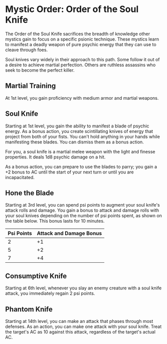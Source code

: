 # Mystic Order: Order of the Soul Knife
The Order of the Soul Knife sacrifices the breadth of knowledge other mystics gain to focus on a specific psionic technique. These mystics learn to manifest a deadly weapon of pure psychic energy that they can use to cleave through foes.

Soul knives vary widely in their approach to this path. Some follow it out of a desire to achieve martial perfection. Others are ruthless assassins who seek to become the perfect killer.

## Martial Training
At 1st level, you gain proficiency with medium armor and martial weapons.

## Soul Knife
Starting at 1st level, you gain the ability to manifest a blade of psychic energy. As a bonus action, you create scintillating knives of energy that project from both of your fists. You can't hold anything in your hands while manifesting these blades. You can dismiss them as a bonus action.

For you, a soul knife is a martial melee weapon with the light and finesse properties. It deals 1d8 psychic damage on a hit.

As a bonus action, you can prepare to use the blades to parry; you gain a +2 bonus to AC until the start of your next turn or until you are incapacitated.

## Hone the Blade
Starting at 3rd level, you can spend psi points to augment your soul knife's attack rolls and damage. You gain a bonus to attack and damage rolls with your soul knives depending on the number of psi points spent, as shown on the table below. This bonus lasts for 10 minutes.

Psi Points|Attack and Damage Bonus
----------|-------------------
2|+1
5|+2
7|+4

## Consumptive Knife
Starting at 6th level, whenever you slay an enemy creature with a soul knife attack, you immediately regain 2 psi points.

## Phantom Knife
Starting at 14th level, you can make an attack that phases through most defenses. As an action, you can make one attack with your soul knife. Treat the target's AC as 10 against this attack, regardless of the target's actual AC.
